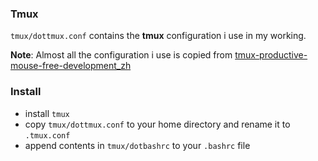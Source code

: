 ### Tmux
`tmux/dottmux.conf` contains the **tmux** configuration i use in my working.  

  **Note**: Almost all the configuration i use is copied from [tmux-productive-mouse-free-development_zh](https://www.gitbook.com/book/aquaregia/tmux-productive-mouse-free-development_zh/details)

### Install
* install `tmux`
* copy `tmux/dottmux.conf` to your home directory and rename it to `.tmux.conf`
* append contents in `tmux/dotbashrc` to your `.bashrc` file
